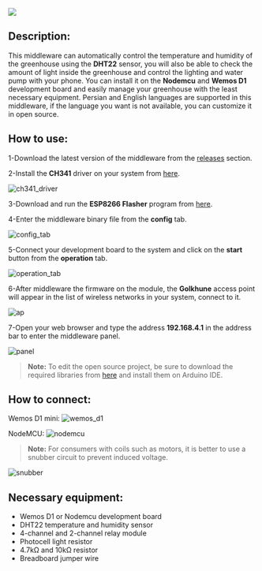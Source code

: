 ![](image/logo.png)

## Description:
This middleware can automatically control the temperature and humidity of the greenhouse using the **DHT22** sensor, you will also be able to check the amount of light inside the greenhouse and control the lighting and water pump with your phone. You can install it on the **Nodemcu** and **Wemos D1** development board and easily manage your greenhouse with the least necessary equipment. Persian and English languages ​​are supported in this middleware, if the language you want is not available, you can customize it in open source.

## How to use:
1-Download the latest version of the middleware from the [releases](https://github.com/alireza-moshfeghi/Golkhune_ESP8266/releases) section.

2-Install the **CH341** driver on your system from [here](https://github.com/alireza-moshfeghi/Golkhune_ESP8266/blob/main/CH341SER.zip).

![ch341_driver](image/driver.png)

3-Download and run the **ESP8266 Flasher** program from [here](https://github.com/alireza-moshfeghi/Golkhune_ESP8266/blob/main/ESP8266Flasher.zip).

4-Enter the middleware binary file from the **config** tab.

![config_tab](image/config.png)

5-Connect your development board to the system and click on the **start** button from the **operation** tab.

![operation_tab](image/operation.png)

6-After middleware the firmware on the module, the **Golkhune** access point will appear in the list of wireless networks in your system, connect to it.

![ap](image/ap.png)

7-Open your web browser and type the address **192.168.4.1** in the address bar to enter the middleware panel.

![panel](image/panel.png)

> **Note:** To edit the open source project, be sure to download the required libraries from [here](https://github.com/alireza-moshfeghi/Golkhune_ESP8266/tree/main/libraries) and install them on Arduino IDE.

## How to connect:
Wemos D1 mini:
![wemos_d1](image/wemos.jpg)

NodeMCU:
![nodemcu](image/nodemcu.jpg)

> **Note:** For consumers with coils such as motors, it is better to use a snubber circuit to prevent induced voltage.

![snubber](image/snubber.png)

## Necessary equipment:
- Wemos D1 or Nodemcu development board
- DHT22 temperature and humidity sensor
- 4-channel and 2-channel relay module
- Photocell light resistor
- 4.7kΩ and 10kΩ resistor
- Breadboard jumper wire

